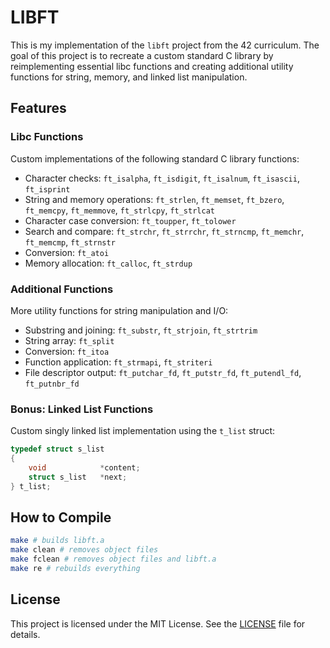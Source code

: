 # LIBFT

This is my implementation of the `libft` project from the 42 curriculum.
The goal of this project is to recreate a custom standard C library by reimplementing essential libc functions and creating additional utility functions for string, memory, and linked list manipulation.

## Features

### Libc Functions

Custom implementations of the following standard C library functions:

- Character checks: `ft_isalpha`, `ft_isdigit`, `ft_isalnum`, `ft_isascii`, `ft_isprint`
- String and memory operations: `ft_strlen`, `ft_memset`, `ft_bzero`, `ft_memcpy`, `ft_memmove`, `ft_strlcpy`, `ft_strlcat`
- Character case conversion: `ft_toupper`, `ft_tolower`
- Search and compare: `ft_strchr`, `ft_strrchr`, `ft_strncmp`, `ft_memchr`, `ft_memcmp`, `ft_strnstr`
- Conversion: `ft_atoi`
- Memory allocation: `ft_calloc`, `ft_strdup`

### Additional Functions

More utility functions for string manipulation and I/O:

- Substring and joining: `ft_substr`, `ft_strjoin`, `ft_strtrim`
- String array: `ft_split`
- Conversion: `ft_itoa`
- Function application: `ft_strmapi`, `ft_striteri`
- File descriptor output: `ft_putchar_fd`, `ft_putstr_fd`, `ft_putendl_fd`, `ft_putnbr_fd`

### Bonus: Linked List Functions

Custom singly linked list implementation using the `t_list` struct:

```c
typedef struct s_list
{
    void            *content;
    struct s_list   *next;
} t_list;
```

## How to Compile

```bash
make # builds libft.a
make clean # removes object files
make fclean # removes object files and libft.a
make re # rebuilds everything
```

## License

This project is licensed under the MIT License.
See the [LICENSE](./LICENSE) file for details.
